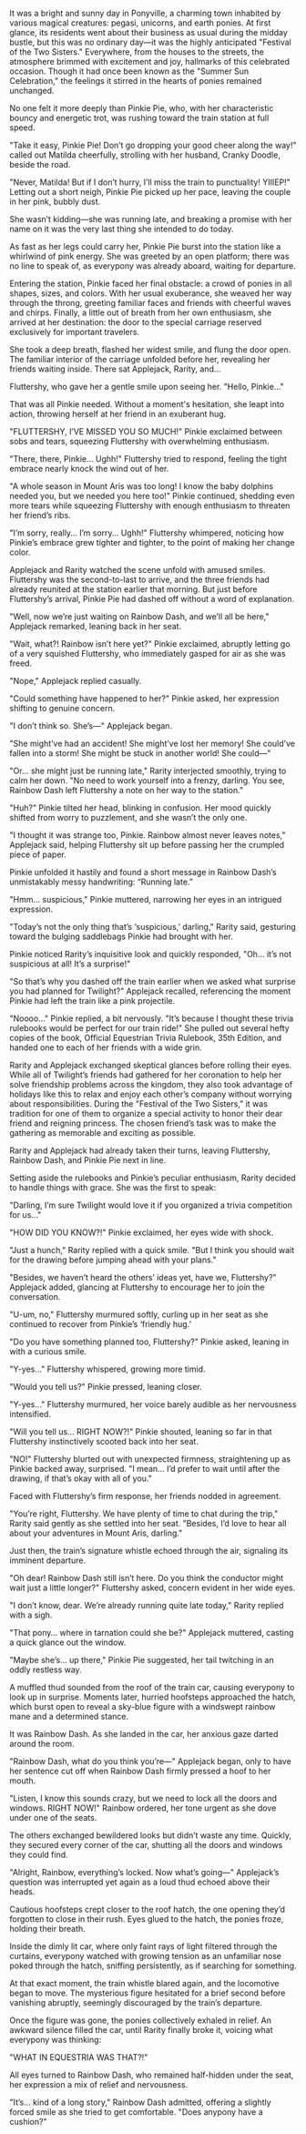 It was a bright and sunny day in Ponyville, a charming town inhabited by various magical creatures: pegasi, unicorns, and earth ponies. At first glance, its residents went about their business as usual during the midday bustle, but this was no ordinary day—it was the highly anticipated "Festival of the Two Sisters." Everywhere, from the houses to the streets, the atmosphere brimmed with excitement and joy, hallmarks of this celebrated occasion. Though it had once been known as the "Summer Sun Celebration," the feelings it stirred in the hearts of ponies remained unchanged.

No one felt it more deeply than Pinkie Pie, who, with her characteristic bouncy and energetic trot, was rushing toward the train station at full speed.

"Take it easy, Pinkie Pie! Don’t go dropping your good cheer along the way!" called out Matilda cheerfully, strolling with her husband, Cranky Doodle, beside the road.

"Never, Matilda! But if I don’t hurry, I’ll miss the train to punctuality! YIIIEP!" Letting out a short neigh, Pinkie Pie picked up her pace, leaving the couple in her pink, bubbly dust.

She wasn’t kidding—she was running late, and breaking a promise with her name on it was the very last thing she intended to do today.

As fast as her legs could carry her, Pinkie Pie burst into the station like a whirlwind of pink energy. She was greeted by an open platform; there was no line to speak of, as everypony was already aboard, waiting for departure.

Entering the station, Pinkie faced her final obstacle: a crowd of ponies in all shapes, sizes, and colors. With her usual exuberance, she weaved her way through the throng, greeting familiar faces and friends with cheerful waves and chirps. Finally, a little out of breath from her own enthusiasm, she arrived at her destination: the door to the special carriage reserved exclusively for important travelers.

She took a deep breath, flashed her widest smile, and flung the door open. The familiar interior of the carriage unfolded before her, revealing her friends waiting inside. There sat Applejack, Rarity, and…

Fluttershy, who gave her a gentle smile upon seeing her. "Hello, Pinkie..."

That was all Pinkie needed. Without a moment's hesitation, she leapt into action, throwing herself at her friend in an exuberant hug.

"FLUTTERSHY, I’VE MISSED YOU SO MUCH!" Pinkie exclaimed between sobs and tears, squeezing Fluttershy with overwhelming enthusiasm.

"There, there, Pinkie… Ughh!" Fluttershy tried to respond, feeling the tight embrace nearly knock the wind out of her.

"A whole season in Mount Aris was too long! I know the baby dolphins needed you, but we needed you here too!" Pinkie continued, shedding even more tears while squeezing Fluttershy with enough enthusiasm to threaten her friend’s ribs.

"I’m sorry, really… I’m sorry… Ughh!" Fluttershy whimpered, noticing how Pinkie’s embrace grew tighter and tighter, to the point of making her change color.

Applejack and Rarity watched the scene unfold with amused smiles. Fluttershy was the second-to-last to arrive, and the three friends had already reunited at the station earlier that morning. But just before Fluttershy’s arrival, Pinkie Pie had dashed off without a word of explanation.

"Well, now we’re just waiting on Rainbow Dash, and we’ll all be here," Applejack remarked, leaning back in her seat.

"Wait, what?! Rainbow isn’t here yet?" Pinkie exclaimed, abruptly letting go of a very squished Fluttershy, who immediately gasped for air as she was freed.

"Nope," Applejack replied casually.

"Could something have happened to her?" Pinkie asked, her expression shifting to genuine concern.

"I don’t think so. She’s—" Applejack began.

"She might’ve had an accident! She might’ve lost her memory! She could’ve fallen into a storm! She might be stuck in another world! She could—"

"Or… she might just be running late," Rarity interjected smoothly, trying to calm her down. "No need to work yourself into a frenzy, darling. You see, Rainbow Dash left Fluttershy a note on her way to the station."

"Huh?" Pinkie tilted her head, blinking in confusion. Her mood quickly shifted from worry to puzzlement, and she wasn’t the only one.

"I thought it was strange too, Pinkie. Rainbow almost never leaves notes," Applejack said, helping Fluttershy sit up before passing her the crumpled piece of paper.

Pinkie unfolded it hastily and found a short message in Rainbow Dash’s unmistakably messy handwriting: “Running late.”

"Hmm… suspicious," Pinkie muttered, narrowing her eyes in an intrigued expression.

"Today’s not the only thing that’s ‘suspicious,’ darling," Rarity said, gesturing toward the bulging saddlebags Pinkie had brought with her.

Pinkie noticed Rarity’s inquisitive look and quickly responded, "Oh… it’s not suspicious at all! It’s a surprise!"

"So that’s why you dashed off the train earlier when we asked what surprise you had planned for Twilight?" Applejack recalled, referencing the moment Pinkie had left the train like a pink projectile.

"Noooo…" Pinkie replied, a bit nervously. "It’s because I thought these trivia rulebooks would be perfect for our train ride!" She pulled out several hefty copies of the book, Official Equestrian Trivia Rulebook, 35th Edition, and handed one to each of her friends with a wide grin.

Rarity and Applejack exchanged skeptical glances before rolling their eyes. While all of Twilight’s friends had gathered for her coronation to help her solve friendship problems across the kingdom, they also took advantage of holidays like this to relax and enjoy each other’s company without worrying about responsibilities. During the "Festival of the Two Sisters," it was tradition for one of them to organize a special activity to honor their dear friend and reigning princess. The chosen friend’s task was to make the gathering as memorable and exciting as possible.

Rarity and Applejack had already taken their turns, leaving Fluttershy, Rainbow Dash, and Pinkie Pie next in line.

Setting aside the rulebooks and Pinkie’s peculiar enthusiasm, Rarity decided to handle things with grace. She was the first to speak:

"Darling, I’m sure Twilight would love it if you organized a trivia competition for us…"

"HOW DID YOU KNOW?!" Pinkie exclaimed, her eyes wide with shock.

"Just a hunch," Rarity replied with a quick smile. "But I think you should wait for the drawing before jumping ahead with your plans."

"Besides, we haven’t heard the others’ ideas yet, have we, Fluttershy?" Applejack added, glancing at Fluttershy to encourage her to join the conversation.

"U-um, no," Fluttershy murmured softly, curling up in her seat as she continued to recover from Pinkie’s ‘friendly hug.’

"Do you have something planned too, Fluttershy?" Pinkie asked, leaning in with a curious smile.

"Y-yes…" Fluttershy whispered, growing more timid.

"Would you tell us?" Pinkie pressed, leaning closer.

"Y-yes…" Fluttershy murmured, her voice barely audible as her nervousness intensified.

"Will you tell us… RIGHT NOW?!" Pinkie shouted, leaning so far in that Fluttershy instinctively scooted back into her seat.

"NO!" Fluttershy blurted out with unexpected firmness, straightening up as Pinkie backed away, surprised. "I mean… I’d prefer to wait until after the drawing, if that’s okay with all of you."

Faced with Fluttershy’s firm response, her friends nodded in agreement.

"You’re right, Fluttershy. We have plenty of time to chat during the trip," Rarity said gently as she settled into her seat. "Besides, I’d love to hear all about your adventures in Mount Aris, darling."

Just then, the train’s signature whistle echoed through the air, signaling its imminent departure.

"Oh dear! Rainbow Dash still isn’t here. Do you think the conductor might wait just a little longer?" Fluttershy asked, concern evident in her wide eyes.

"I don’t know, dear. We’re already running quite late today," Rarity replied with a sigh.

"That pony… where in tarnation could she be?" Applejack muttered, casting a quick glance out the window.

"Maybe she’s… up there," Pinkie Pie suggested, her tail twitching in an oddly restless way.

A muffled thud sounded from the roof of the train car, causing everypony to look up in surprise. Moments later, hurried hoofsteps approached the hatch, which burst open to reveal a sky-blue figure with a windswept rainbow mane and a determined stance.

It was Rainbow Dash. As she landed in the car, her anxious gaze darted around the room.

"Rainbow Dash, what do you think you’re—" Applejack began, only to have her sentence cut off when Rainbow Dash firmly pressed a hoof to her mouth.

"Listen, I know this sounds crazy, but we need to lock all the doors and windows. RIGHT NOW!" Rainbow ordered, her tone urgent as she dove under one of the seats.

The others exchanged bewildered looks but didn’t waste any time. Quickly, they secured every corner of the car, shutting all the doors and windows they could find.

"Alright, Rainbow, everything’s locked. Now what’s going—" Applejack’s question was interrupted yet again as a loud thud echoed above their heads.

Cautious hoofsteps crept closer to the roof hatch, the one opening they’d forgotten to close in their rush. Eyes glued to the hatch, the ponies froze, holding their breath.

Inside the dimly lit car, where only faint rays of light filtered through the curtains, everypony watched with growing tension as an unfamiliar nose poked through the hatch, sniffing persistently, as if searching for something.

At that exact moment, the train whistle blared again, and the locomotive began to move. The mysterious figure hesitated for a brief second before vanishing abruptly, seemingly discouraged by the train’s departure.

Once the figure was gone, the ponies collectively exhaled in relief. An awkward silence filled the car, until Rarity finally broke it, voicing what everypony was thinking:

"WHAT IN EQUESTRIA WAS THAT?!"

All eyes turned to Rainbow Dash, who remained half-hidden under the seat, her expression a mix of relief and nervousness.

"It’s… kind of a long story," Rainbow Dash admitted, offering a slightly forced smile as she tried to get comfortable. "Does anypony have a cushion?"
